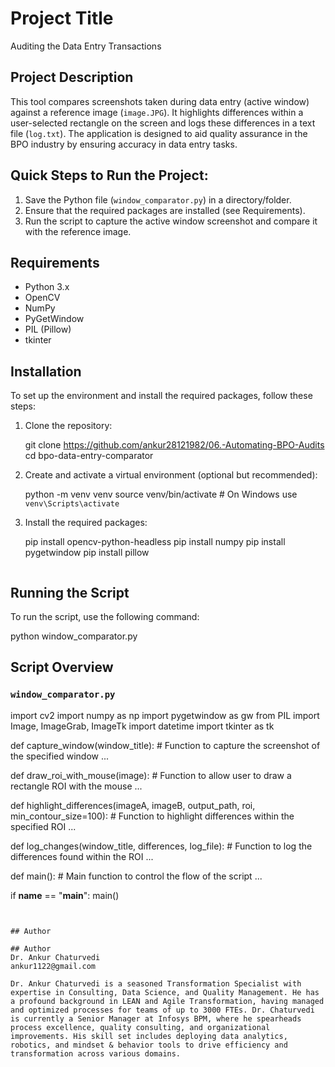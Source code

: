 # Project Title
Auditing the Data Entry Transactions

## Project Description
This tool compares screenshots taken during data entry (active window) against a reference image (`image.JPG`). It highlights differences within a user-selected rectangle on the screen and logs these differences in a text file (`log.txt`). The application is designed to aid quality assurance in the BPO industry by ensuring accuracy in data entry tasks.

## Quick Steps to Run the Project:
1. Save the Python file (`window_comparator.py`) in a directory/folder.
2. Ensure that the required packages are installed (see Requirements).
3. Run the script to capture the active window screenshot and compare it with the reference image.

## Requirements
- Python 3.x
- OpenCV
- NumPy
- PyGetWindow
- PIL (Pillow)
- tkinter

## Installation
To set up the environment and install the required packages, follow these steps:

1. Clone the repository:

   git clone https://github.com/ankur28121982/06.-Automating-BPO-Audits
   cd bpo-data-entry-comparator
   

2. Create and activate a virtual environment (optional but recommended):

   
   python -m venv venv
   source venv/bin/activate    # On Windows use `venv\Scripts\activate`
   

3. Install the required packages:

      pip install opencv-python-headless
   pip install numpy
   pip install pygetwindow
   pip install pillow
   ```

## Running the Script

To run the script, use the following command:


python window_comparator.py


## Script Overview

### `window_comparator.py`


import cv2
import numpy as np
import pygetwindow as gw
from PIL import Image, ImageGrab, ImageTk
import datetime
import tkinter as tk

def capture_window(window_title):
    # Function to capture the screenshot of the specified window
    ...

def draw_roi_with_mouse(image):
    # Function to allow user to draw a rectangle ROI with the mouse
    ...

def highlight_differences(imageA, imageB, output_path, roi, min_contour_size=100):
    # Function to highlight differences within the specified ROI
    ...

def log_changes(window_title, differences, log_file):
    # Function to log the differences found within the ROI
    ...

def main():
    # Main function to control the flow of the script
    ...

if __name__ == "__main__":
    main()
```


## Author

## Author
Dr. Ankur Chaturvedi
ankur1122@gmail.com

Dr. Ankur Chaturvedi is a seasoned Transformation Specialist with expertise in Consulting, Data Science, and Quality Management. He has a profound background in LEAN and Agile Transformation, having managed and optimized processes for teams of up to 3000 FTEs. Dr. Chaturvedi is currently a Senior Manager at Infosys BPM, where he spearheads process excellence, quality consulting, and organizational improvements. His skill set includes deploying data analytics, robotics, and mindset & behavior tools to drive efficiency and transformation across various domains.

